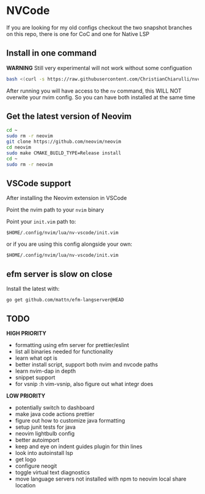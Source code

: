 # NVCode

If you are looking for my old configs checkout the two snapshot branches on this repo, there is one for CoC and one for Native LSP

## Install in one command

**WARNING** Still very experimental will not work without some configuation

```bash
bash <(curl -s https://raw.githubusercontent.com/ChristianChiarulli/nvcode/master/utils/installer/install-nv-code.sh)
```

After running you will have access to the `nv` command, this WILL NOT overwite your nvim config. So you can have both installed at the same time

## Get the latest version of Neovim 

```bash
cd ~
sudo rm -r neovim
git clone https://github.com/neovim/neovim
cd neovim
sudo make CMAKE_BUILD_TYPE=Release install
cd ~
sudo rm -r neovim
```

## VSCode support

After installing the Neovim extension in VSCode

Point the nvim path to your `nvim` binary

Point your `init.vim` path to:

```vim
$HOME/.config/nvim/lua/nv-vscode/init.vim
```

or if you are using this config alongside your own:

```vim
$HOME/.config/nvim/lua/nv-vscode/init.vim
```

## efm server is slow on close

Install the latest with:

```
go get github.com/mattn/efm-langserver@HEAD
```

## TODO

**HIGH PRIORITY**
- formatting using efm server for prettier/eslint
- list all binaries needed for functionality
- learn what opt is
- better install script, support both nvim and nvcode paths
- learn nvim-dap in depth
- snippet support
- for vsnip :h vim-vsnip, also figure out what integr does

**LOW PRIORITY**
- potentially switch to dashboard
- make java code actions prettier
- figure out how to customize java formatting
- setup junit tests for java
- neovim lightbulb config
- better autoimport
- keep and eye on indent guides plugin for thin lines
- look into autoinstall lsp
- get logo
- configure neogit
- toggle virtual text diagnostics
- move language servers not installed with npm to neovim local share location
